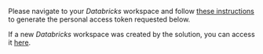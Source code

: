Please navigate to your *Databricks* workspace and follow [these instructions](https://docs.databricks.com/api/latest/authentication.html#id3) to generate the personal access token requested below.

If a new *Databricks* workspace was created by the solution, you can access it [here]({Outputs.databricksworkspaceCompleteUrl}).
